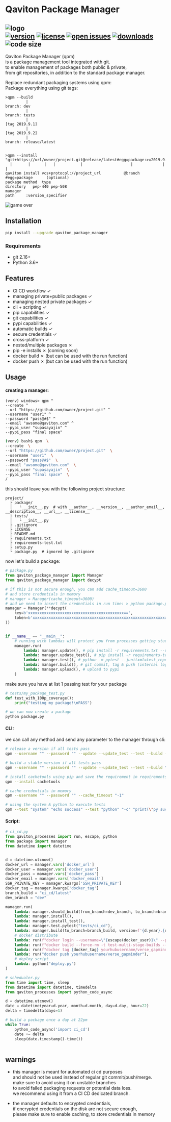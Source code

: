 # Qaviton Package Manager
![logo](https://www.qaviton.com/wp-content/uploads/logo-svg.svg)  
[![version](https://img.shields.io/pypi/v/qaviton_package_manager.svg)](https://pypi.python.org/pypi)
[![license](https://img.shields.io/pypi/l/qaviton_package_manager.svg)](https://pypi.python.org/pypi)
[![open issues](https://img.shields.io/github/issues/qaviton/qaviton_package_manager)](https://github/issues-raw/qaviton/qaviton_package_manager)
[![downloads](https://img.shields.io/pypi/dm/qaviton_package_manager.svg)](https://pypi.python.org/pypi)
![code size](https://img.shields.io/github/languages/code-size/qaviton/qaviton_package_manager)
-------------------------  
  
Qaviton Package Manager (qpm)  
is a package management tool integrated with git.  
to enable management of packages both public & private,  
from git repositories, in addition to the standard package manager.  
  
Replace redundant packaging systems using qpm:  
Package everything using git tags:
```
>qpm --build
         |
branch: dev
         |
branch: tests
         |  
[tag 2019.9.1] 
         |
[tag 2019.9.2]
         |
branch: release/latest


>qpm --install "git+https://url/owner/project.git@release/latest#egg=package:>=2019.9.2"
  |       |      |   |           |                     |             |              |
qaviton install vcs+protocol://project_url          @branch   #egg=package      (optional) 
package method  type                                              directory   pep-440 pep-508
manager                                                             path     :version_specifier
```  
  
![game over](https://github.com/qaviton/qaviton_package_manager/blob/master/images/simply_install.JPG?raw=true)  
  
  
## Installation  
```sh  
pip install --upgrade qaviton_package_manager
```  

### Requirements
- git 2.16+  
- Python 3.6+  
  
## Features  
* CI CD workflow ✓  
* managing private+public packages ✓  
* managing nested private packages ✓  
* cli + scripting ✓  
* pip capabilities ✓  
* git capabilities ✓  
* pypi capabilities ✓  
* automatic builds ✓  
* secure credentials ✓  
* cross-platform ✓  
* nested/multiple packages ✗  
* pip -e installs ✗ (coming soon)  
* docker build ✗ (but can be used with the run function)  
* docker push ✗ (but can be used with the run function)  
  
## Usage  
  
#### creating a manager:  
```
(venv) windows> qpm ^
--create ^
--url "https://github.com/owner/project.git" ^
--username "user1" ^
--password "pass@#$" ^
--email "awsome@qaviton.com" ^
--pypi_user "supasayajin" ^
--pypi_pass "final space" 
```  
```bash
(venv) bash$ qpm  \
--create  \
--url "https://github.com/owner/project.git"  \
--username "user1"  \
--password "pass@#$"  \
--email "awsome@qaviton.com"  \
--pypi_user "supasayajin"  \
--pypi_pass "final space"  \
/
```  
this should leave you with the following project structure:
```
project/
  ├ package/
  │   └ __init__.py  # with __author__, __version__, __author_email__, __description__, __url__, __license__
  ├ tests/
  │   └ __init__.py
  ├ .gitignore
  ├ LICENSE 
  ├ README.md
  ├ requirements.txt
  ├ requirements-test.txt
  ├ setup.py
  └ package.py  # ignored by .gitignore
```
now let's build a package:  
```python
# package.py
from qaviton_package_manager import Manager
from qaviton_package_manager import decypt

# if this is not secure enough, you can add cache_timeout=3600 
# and store credentials in memory
# manager = Manager(cache_timeout=3600)  
# and we need to insert the credentials in run time: > python package.py --username "x"  --password "z"
manager = Manager(**decypt(
    key=b'xxxxxxxxxxxxxxxxxxxxxxxxxxxxxxxxxxxxxxxxxx==',
    token=b'xxxxxxxxxxxxxxxxxxxxxxxxxxxxxxxxxxxxxxxxxxxxxxxxxxxxxxxxxxxxxxxxxxxxxxxxxxxxxxxxxxxxxxxxxxxxxxxxxxxxxxxxxxxxxxxxxxxxxxxxxxxxxxxxxx==',
))


if __name__ == "__main__":
    # running with lambdas will protect you from processes getting stuck
    manager.run(
        lambda: manager.update(), # pip install -r requirements.txt --upgrade
        lambda: manager.update_test(), # pip install -r requirements-test.txt --upgrade
        lambda: manager.test(), # python -m pytest --junitxml=test_report.xml tests
        lambda: manager.build(), # git commit, tag & push (internal logic is more complicated)
        lambda: manager.upload(), # upload to pypi
    )

```  
make sure you have at list 1 passing test for your package 
```python
# tests/my_package_test.py
def test_with_100p_coverage():
    print("testing my package!\nPASS")
```
```bash
# we can now create a package
python package.py
```  
  
#### CLI:  
we can call any method and send any parameter to the manager through cli:
```bash
# release a version if all tests pass
qpm --username "" --password "" --update --update_test --test --build --upload

# build a stable version if all tests pass
qpm --username "" --password "" --update --update_test --test --build "stable/latest"

# install cachetools using pip and save the requirement in requirements.txt
qpm --install cachetools

# cache credentials in memory
qpm --username "" --password "" --cache_timeout "-1"

# using the system & python to execute tests
qpm --test "system" "echo success" --test "python" "-c" "print(\"py success\");"
```  
  
#### Script:  
```python
# ci_cd.py
from qaviton_processes import run, escape, python
from package import manager
from datetime import datetime


d = datetime.utcnow()
docker_url = manager.vars['docker_url']
docker_user = manager.vars['docker_user']
docker_pass = manager.vars['docker_pass']
docker_email = manager.vars['docker_email']
SSH_PRIVATE_KEY = manager.kwargs['SSH_PRIVATE_KEY']
docker_tag = manager.kwargs['docker_tag']
branch_build = "ci_cd/latest"
dev_branch = "dev"

manager.run(
    lambda: manager.should_build(from_branch=dev_branch, to_branch=branch_build),
    lambda: manager.install(),
    lambda: manager.install_test(),
    lambda: manager.test.pytest("tests/ci_cd"),
    lambda: manager.build(to_branch=branch_build, version=f'{d.year}.{d.month}.{d.day}'),
    # docker distribute
    lambda: run(f"docker login --username=\"{escape(docker_user)}\" --password=\"{escape(docker_pass)}\" --email=\"{escape(docker_email)}\" \"{escape(docker_url)}\""),
    lambda: run(f"docker build --force-rm -t test-multi-stage-builds --build-arg SSH_PRIVATE_KEY=\"{escape(SSH_PRIVATE_KEY)}\" ."),
    lambda: run(f"docker tag {docker_tag} yourhubusername/verse_gapminder:firsttry"),
    lambda: run("docker push yourhubusername/verse_gapminder"),
    # deploy script
    lambda: python("deploy.py")    
)
```
```python
# schedualer.py
from time import time, sleep
from datetime import datetime, timedelta
from qaviton_processes import python_code_async

d = datetime.utcnow()
date = datetime(year=d.year, month=d.month, day=d.day, hour=22)
delta = timedelta(days=1)

# build a package once a day at 22pm
while True:
    python_code_async('import ci_cd')
    date += delta
    sleep(date.timestamp()-time())
    
```  
  
  
## warnings  
* this manager is meant for automated ci cd purposes  
and should not be used instead of regular git commit/push/merge.  
make sure to avoid using it on unstable branches  
to avoid failed packaging requests or potential data loss.  
we recommend using it from a CI CD dedicated branch.  
  
* the manager defaults to encrypted credentials,  
if encrypted credentials on the disk are not secure enough,  
please make sure to enable caching, to store credentials in memory  
